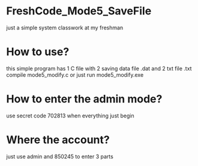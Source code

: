 # FreshCode_Mode5_SaveFile

just a simple system classwork at my freshman 

# How to use?
this simple program has 1 C file with 2 saving data file .dat and 2 txt file .txt
compile mode5_modify.c  or  just run mode5_modify.exe

# How to enter the admin mode?
use secret code 702813 when everything just begin

# Where the account?
just use admin and 850245 to enter 3 parts
